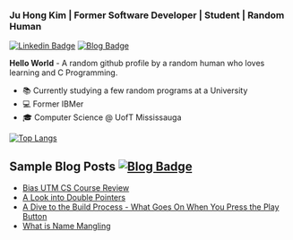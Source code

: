 ### Ju Hong Kim | Former Software Developer | Student | Random Human

<a href="https://www.linkedin.com/in/ju-hong-kim-zaku"> ![Linkedin Badge](https://img.shields.io/badge/LinkedIn-0077B5?style=for-the-badge&logo=linkedin&logoColor=white)</a> <a href = "https://zakuarbor.github.io/blog"> ![Blog Badge](https://img.shields.io/badge/Wordpress-21759B?style=for-the-badge&logo=wordpress&logoColor=white)</a>

**Hello World** - A random github profile by a random human who loves learning and C Programming.
* 📚 Currently studying a few random programs at a University
* 💻 Former IBMer
* 🎓 Computer Science @ UofT Mississauga

[![Top Langs](https://github-readme-stats.vercel.app/api/top-langs/?username=zakuarbor&hide=scss,html,css,tex,tsql&langs_count=4&layout=compact)](https://github.com/zakuarbor)

## Sample Blog Posts <a href = "https://zakuarbor.github.io/blog"> ![Blog Badge](https://img.shields.io/badge/Wordpress-21759B?style=for-the-badge&logo=wordpress&logoColor=white)</a>
* [Bias UTM CS Course Review](https://zakuarbor.github.io/blog/bias-utm-cs-course-review/)
* [A Look into Double Pointers](https://zakuarbor.github.io/blog/double-pointers/)
* [A Dive to the Build Process - What Goes On When You Press the Play Button](https://zakuarbor.github.io/blog/building-code/)
* [What is Name Mangling](https://zakuarbor.github.io/blog/extern-c-name-mangling/)
